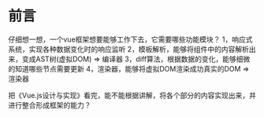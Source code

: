 # 前言

仔细想一想，一个vue框架想要能够工作下去，它需要哪些功能模块？
1，响应式系统，实现各种数据变化时的响应监听
2，模板解析，能够将组件中的内容解析出来，变成AST树(虚拟DOM)  => 编译器
3，diff算法，根据数据的变化，能够细微的知道哪些节点需要更新
4，渲染器，能够将虚拟DOM渲染成功真实的DOM    => 渲染器

把《Vue.js设计与实现》看完，能不能根据讲解，将各个部分的内容实现出来，并进行整合形成框架的能力？